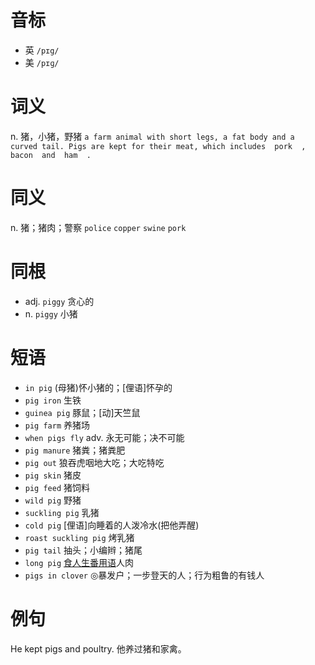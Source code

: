 # 音标

- 英 `/pɪg/`
- 美 `/pɪɡ/`

# 词义

n. 猪，小猪，野猪
`a farm animal with short legs, a fat body and a curved tail. Pigs are kept for their meat, which includes  pork  ,  bacon  and  ham  .`

# 同义

n. 猪；猪肉；警察
`police` `copper` `swine` `pork`

# 同根

- adj. `piggy` 贪心的
- n. `piggy` 小猪

# 短语

- `in pig` (母猪)怀小猪的；[俚语]怀孕的
- `pig iron` 生铁
- `guinea pig` 豚鼠；[动]天竺鼠
- `pig farm` 养猪场
- `when pigs fly` adv. 永无可能；决不可能
- `pig manure` 猪粪；猪粪肥
- `pig out` 狼吞虎咽地大吃；大吃特吃
- `pig skin` 猪皮
- `pig feed` 猪饲料
- `wild pig` 野猪
- `suckling pig` 乳猪
- `cold pig` [俚语]向睡着的人泼冷水(把他弄醒)
- `roast suckling pig` 烤乳猪
- `pig tail` 抽头；小编辫；猪尾
- `long pig` [食人生番用语](人肉宴席上的)人肉
- `pigs in clover` ◎暴发户；一步登天的人；行为粗鲁的有钱人

# 例句

He kept pigs and poultry.
他养过猪和家禽。


